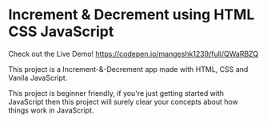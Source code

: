 # Increment & Decrement using HTML CSS JavaScript
Check out the Live Demo! https://codepen.io/mangeshk1239/full/QWaRBZQ


This project is a Increment-&-Decrement app made with HTML, CSS and Vanila JavaScript.

This project is beginner friendly, if you're just getting started with JavaScript then this project will surely clear your concepts about how things work in JavaScript.
